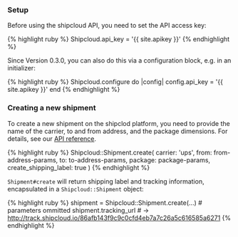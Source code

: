 ### Setup
Before using the shipcloud API, you need to set the API access key:

{% highlight ruby %}
Shipcloud.api_key = '{{ site.apikey }}'
{% endhighlight %}

Since Version 0.3.0, you can also do this via a configuration block, e.g. in an initializer:

{% highlight ruby %}
Shipcloud.configure do |config|
  config.api_key = '{{ site.apikey }}'
end
{% endhighlight %}

### Creating a new shipment
To create a new shipment on the shipclod platform, you need to provide the name of the carrier, to
and from address, and the package dimensions. For details, see our <a href="/reference">API reference</a>.

{% highlight ruby %}
Shipcloud::Shipment.create(
  carrier: 'ups',
  from: from-address-params,
  to: to-address-params,
  package: package-params,
  create_shipping_label: true
)
{% endhighlight %}

```Shipment#create``` will return shipping label and tracking information, encapsulated in a
```Shipcloud::Shipment``` object:

{% highlight ruby %}
shipment = Shipcloud::Shipment.create(...) # parameters ommitted
shipment.tracking_url # -> http://track.shipcloud.io/86afb143f9c9c0cfd4eb7a7c26a5c616585a6271
{% endhighlight %}
